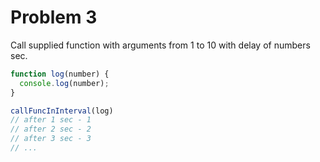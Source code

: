 # Problem 3

Call supplied function with arguments from 1 to 10 with delay of numbers sec.

```js
function log(number) {
  console.log(number);
}

callFuncInInterval(log)
// after 1 sec - 1
// after 2 sec - 2
// after 3 sec - 3
// ...
```